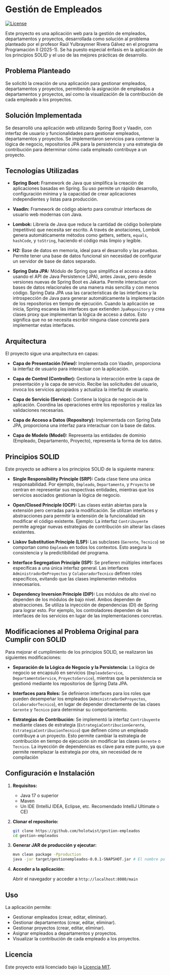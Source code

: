 # Gestión de Empleados

[![License](https://img.shields.io/badge/license-MIT-blue.svg)](LICENSE)

Este proyecto es una aplicación web para la gestión de empleados, departamentos y proyectos, desarrollada como solución al problema planteado por el profesor Raúl Yulbraynner Rivera Gálvez en el programa Programación II (2025-1).  Se ha puesto especial énfasis en la aplicación de los principios SOLID y el uso de las mejores prácticas de desarrollo.

## Problema Planteado

Se solicitó la creación de una aplicación para gestionar empleados, departamentos y proyectos, permitiendo la asignación de empleados a departamentos y proyectos, así como la visualización de la contribución de cada empleado a los proyectos.

## Solución Implementada

Se desarrolló una aplicación web utilizando Spring Boot y Vaadin, con interfaz de usuario y funcionalidades para gestionar empleados, departamentos y proyectos. Se implementaron servicios para contener la lógica de negocio, repositorios JPA para la persistencia y una estrategia de contribución para determinar cómo cada empleado contribuye a un proyecto.

## Tecnologías Utilizadas

*   **Spring Boot:**  Framework de Java que simplifica la creación de aplicaciones basadas en Spring.  Su uso permite un rápido desarrollo, configuración mínima y la capacidad de crear aplicaciones independientes y listas para producción.

*   **Vaadin:** Framework de código abierto para construir interfaces de usuario web modernas con Java.

*   **Lombok:**  Librería de Java que reduce la cantidad de código boilerplate (repetitivo) que necesita ser escrito. A través de anotaciones, Lombok genera automáticamente métodos como getters, setters, `equals`, `hashCode`, y `toString`, haciendo el código más limpio y legible.

*   **H2:** Base de datos en memoria, ideal para el desarrollo y las pruebas. Permite tener una base de datos funcional sin necesidad de configurar un servidor de base de datos separado.

*   **Spring Data JPA:**  Módulo de Spring que simplifica el acceso a datos usando el API de Java Persistence (JPA), antes Javax, pero desde versiones nuevas de Spring Boot es Jakarta. Permite interactuar con bases de datos relacionales de una manera más sencilla y con menos código. Spring Data JPA usa las caracteristicas de las interfaces y la introspección de Java para generar automáticamente la implementación de los repositorios en tiempo de ejecución. Cuando la aplicación se inicia, Spring escanea las interfaces que extienden `JpaRepository` y crea clases proxy que implementan la lógica de acceso a datos. Esto significa que no se necesita escribir ninguna clase concreta para implementar estas interfaces.

## Arquitectura

El proyecto sigue una arquitectura en capas:

*   **Capa de Presentación (View):**  Implementada con Vaadin, proporciona la interfaz de usuario para interactuar con la aplicación.

*   **Capa de Control (Controller):**  Gestiona la interacción entre la capa de presentación y la capa de servicio.  Recibe las solicitudes del usuario, invoca los servicios apropiados y actualiza la interfaz de usuario.

*   **Capa de Servicio (Service):** Contiene la lógica de negocio de la aplicación.  Coordina las operaciones entre los repositorios y realiza las validaciones necesarias.

*   **Capa de Acceso a Datos (Repository):**  Implementada con Spring Data JPA, proporciona una interfaz para interactuar con la base de datos.

*   **Capa de Modelo (Model):**  Representa las entidades de dominio (Empleado, Departamento, Proyecto), representa la forma de los datos.

## Principios SOLID

Este proyecto se adhiere a los principios SOLID de la siguiente manera:

*   **Single Responsibility Principle (SRP):** Cada clase tiene una única responsabilidad.  Por ejemplo, `Empleado`, `Departamento`, y `Proyecto` se centran en representar sus respectivas entidades, mientras que los servicios asociados gestionan la lógica de negocio.

*   **Open/Closed Principle (OCP):** Las clases están abiertas para la extensión pero cerradas para la modificación.  Se utilizan interfaces y abstracciones para permitir la extensión de la funcionalidad sin modificar el código existente.  Ejemplo: La interfaz `Contribuyente` permite agregar nuevas estrategias de contribución sin alterar las clases existentes.

*   **Liskov Substitution Principle (LSP):** Las subclases (`Gerente`, `Tecnico`) se comportan como `Empleado` en todos los contextos. Esto asegura la consistencia y la predictibilidad del programa.

*   **Interface Segregation Principle (ISP):** Se prefieren múltiples interfaces específicas a una única interfaz general.  Las interfaces `AdministradorDeProyectos` y `ColaboradorTecnico` definen roles específicos, evitando que las clases implementen métodos innecesarios.

*   **Dependency Inversion Principle (DIP):** Los módulos de alto nivel no dependen de los módulos de bajo nivel. Ambos dependen de abstracciones.  Se utiliza la inyección de dependencias (DI) de Spring para lograr esto.  Por ejemplo, los controladores dependen de las interfaces de los servicios en lugar de las implementaciones concretas.

## Modificaciones al Problema Original para Cumplir con SOLID

Para mejorar el cumplimiento de los principios SOLID, se realizaron las siguientes modificaciones:

*   **Separación de la Lógica de Negocio y la Persistencia:** La lógica de negocio se encapsuló en servicios (`EmpleadoService`, `DepartamentoService`, `ProyectoService`), mientras que la persistencia se gestionó mediante los repositorios de Spring Data JPA.

*   **Interfaces para Roles:** Se definieron interfaces para los roles que pueden desempeñar los empleados (`AdministradorDeProyectos`, `ColaboradorTecnico`), en lugar de depender directamente de las clases `Gerente` y `Tecnico` para determinar su comportamiento.

*   **Estrategias de Contribución:** Se implementó la interfaz `Contribuyente` mediante clases de estrategia (`EstrategiaContribucionGerente`, `EstrategiaContribucionTecnico`) que definen cómo un empleado contribuye a un proyecto. Esto permite cambiar la estrategia de contribución en tiempo de ejecución sin modificar las clases `Gerente` o `Tecnico`. La inyección de dependencias es clave para este punto, ya que permite reemplazar la estrategia por otra, sin necesidad de re compilación

## Configuración e Instalación

1.  **Requisitos:**

    *   Java 17 o superior
    *   Maven
    *   Un IDE (IntelliJ IDEA, Eclipse, etc. Recomendado IntelliJ Ultimate o CE)

2.  **Clonar el repositorio:**

    ```bash
    git clone https://github.com/holotwist/gestion-empleados
    cd gestion-empleados
    ```

3.  **Generar JAR de producción y ejecutar:**

    ```bash
    mvn clean package -Pproduction
    java -jar target/gestionempleados-0.0.1-SNAPSHOT.jar # El nombre puede diferir
    ```

4.  **Acceder a la aplicación:**

    Abrir el navegador y acceder a `http://localhost:8080/main`

## Uso

La aplicación permite:

*   Gestionar empleados (crear, editar, eliminar).
*   Gestionar departamentos (crear, editar, eliminar).
*   Gestionar proyectos (crear, editar, eliminar).
*   Asignar empleados a departamentos y proyectos.
*   Visualizar la contribución de cada empleado a los proyectos.

## Licencia

Este proyecto está licenciado bajo la [Licencia MIT](LICENSE).

